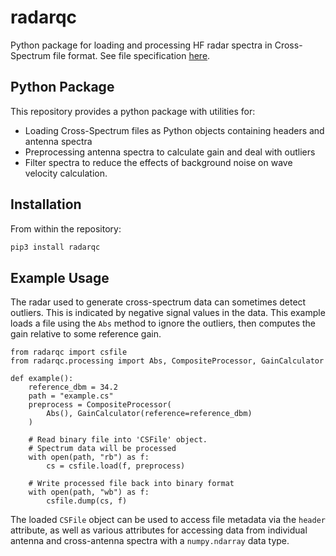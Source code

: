 # radarqc

Python package for loading and processing HF radar spectra in Cross-Spectrum file format.
See file specification [here](http://support.codar.com/Technicians_Information_Page_for_SeaSondes/Manuals_Documentation_Release_8/File_Formats/File_Cross_Spectra_V6.pdf).

## Python Package

This repository provides a python package with utilities for:
  - Loading Cross-Spectrum files as Python objects containing headers and antenna spectra
  - Preprocessing antenna spectra to calculate gain and deal with outliers
  - Filter spectra to reduce the effects of background noise on wave velocity calculation.

## Installation
From within the repository:
```bash
pip3 install radarqc
```

## Example Usage
The radar used to generate cross-spectrum data can sometimes detect outliers.  This is indicated by 
negative signal values in the data.  This example loads a file using the `Abs` method to ignore the outliers,
then computes the gain relative to some reference gain.

```python3
from radarqc import csfile
from radarqc.processing import Abs, CompositeProcessor, GainCalculator

def example():
    reference_dbm = 34.2
    path = "example.cs"
    preprocess = CompositeProcessor(
        Abs(), GainCalculator(reference=reference_dbm)
    )
    
    # Read binary file into 'CSFile' object.
    # Spectrum data will be processed
    with open(path, "rb") as f:
        cs = csfile.load(f, preprocess)
    
    # Write processed file back into binary format
    with open(path, "wb") as f:
        csfile.dump(cs, f)
```

The loaded `CSFile` object can be used to access file metadata via the `header` attribute,
as well as various attributes for accessing data from individual antenna and cross-antenna spectra
with a `numpy.ndarray` data type.



